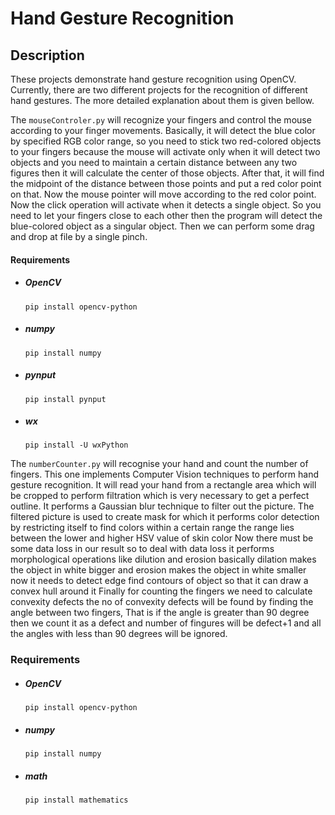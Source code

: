 # Hand Gesture Recognition

## Description

These projects demonstrate hand gesture recognition using OpenCV.
Currently, there are two different projects for the recognition of different hand gestures. 
The more detailed explanation about them is given bellow.

The `mouseControler.py` will recognize your fingers and control the mouse according to your finger movements. Basically, it will detect the blue color by specified RGB color range, so you need to stick two red-colored objects to your fingers because the mouse will activate only when it will detect two objects and you need to maintain a certain distance between any two figures then it will calculate the center of those objects. After that, it will find the midpoint of the distance between those points and put a red color point on that. Now the mouse pointer will move according to the red color point. Now the click operation will activate when it detects a single object. So you need to let your fingers close to each other then the program will detect the blue-colored object as a singular object.  Then we can perform some drag and drop at file by a single pinch.
####  Requirements
* ##### OpenCV
   `pip install opencv-python`
* ##### numpy
   `pip install numpy`
* ##### pynput
   `pip install pynput`
* ##### wx
   `pip install -U wxPython`

The `numberCounter.py` will recognise your hand and count the number of fingers. 
This one implements Computer Vision 
techniques to perform hand gesture recognition. 
It will read your hand from a rectangle area which will be cropped to perform filtration 
which is very necessary to get a perfect outline. It performs a Gaussian blur technique to 
filter out the picture. The filtered picture is used to create mask for which it performs 
color detection by restricting itself to find colors within a certain range the range lies 
between the lower and higher HSV value of skin color Now there must be some data loss in our
result so to deal with data loss it performs morphological operations like dilution and erosion 
basically dilation makes the object in white bigger and erosion makes the object in white smaller 
now it needs to detect edge find contours of object so that it can draw a convex hull around it 
Finally for counting the fingers we need to calculate convexity defects the no of convexity defects 
will be found by finding the angle between two fingers, That is if the angle is greater than 90 degree
then we count it
as a defect and number of fingures will be defect+1 and all the angles with less than 90 degrees will be ignored.
### Requirements
* ##### OpenCV
   `pip install opencv-python`
* ##### numpy
   `pip install numpy`
* ##### math
   `pip install mathematics`

